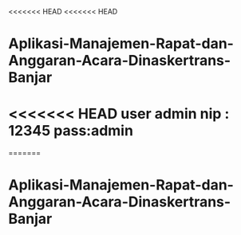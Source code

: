 <<<<<<< HEAD
<<<<<<< HEAD
# Aplikasi-Manajemen-Rapat-dan-Anggaran-Acara-Dinaskertrans-Banjar

<<<<<<< HEAD
user admin nip : 12345 pass:admin
=======
=======
# Aplikasi-Manajemen-Rapat-dan-Anggaran-Acara-Dinaskertrans-Banjar
